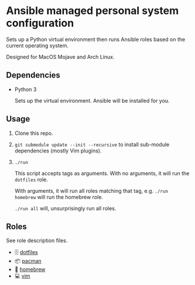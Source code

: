 # Ansible managed personal system configuration

Sets up a Python virtual environment then runs Ansible roles based on the current operating system.

Designed for MacOS Mojave and Arch Linux.

## Dependencies

- Python 3

    Sets up the virtual environment. Ansible will be installed for you.

## Usage

1. Clone this repo.

1. `git submodule update --init --recursive` to install sub-module dependencies (mostly Vim plugins).

1. `./run`

    This script accepts tags as arguments. With no arguments, it will run the `dotfiles` role.

    With arguments, it will run all roles matching that tag, e.g. `./run homebrew` will run the homebrew role.

    `./run all` will, unsurprisingly run all roles.

## Roles

See role description files.

- :file_cabinet: [dotfiles](./roles/dotfiles/description)
- :package:      [pacman](./roles/pacman/description)
- :tea:          [homebrew](./roles/homebrew/description)
- :computer:     [vim](./roles/vim/description)
